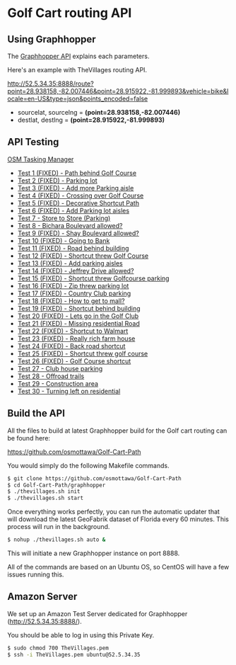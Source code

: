 Golf Cart routing API
=====================

Using Graphhopper
-----------------

The [Graphhopper API](https://github.com/graphhopper/directions-api/blob/master/docs-routing.md) explains each parameters.

Here's an example with TheVillages routing API.

http://52.5.34.35:8888/route?point=28.938158,-82.007446&point=28.915922,-81.999893&vehicle=bike&locale=en-US&type=json&points_encoded=false

- sourcelat, sourcelng = **(point=28.938158,-82.007446)**
- destlat, destlng = **(point=28.915922,-81.999893)**

API Testing
-----------

[OSM Tasking Manager](http://tasks.osmcanada.ca/project/12)

- [Test 1 (FIXED) - Path behind Golf Course](http://52.5.34.35:8888/?point=28.939026%2C-81.964225&point=28.936848%2C-81.958013&vehicle=bike&locale=en-US&layer=Esri%20Aerial)
- [Test 2 (FIXED) - Parking lot](http://52.5.34.35:8888/?point=28.935562%2C-81.971344&point=28.934763%2C-81.971709&vehicle=bike&locale=en-US&layer=Esri%20Aerial)
- [Test 3 (FIXED) - Add more Parking aisle](http://52.5.34.35:8888/?point=28.843283%2C-82.021512&point=28.845397%2C-82.023861&vehicle=bike&locale=en-US&layer=Esri%20Aerial)
- [Test 4 (FIXED) - Crossing over Golf Course](http://52.5.34.35:8888/?point=28.938885%2C-81.957643&point=28.93751%2C-81.958131&vehicle=bike&locale=en-US&layer=Esri%20Aerial)
- [Test 5 (FIXED) - Decorative Shortcut Path](http://52.5.34.35:8888/?point=28.939176%2C-81.952541&point=28.93989%2C-81.951646&vehicle=bike&locale=en-US&layer=Esri%20Aerial)
- [Test 6 (FIXED) - Add Parking lot aisles](http://52.5.34.35:8888/?point=28.936524%2C-81.94435&point=28.937407%2C-81.943454&vehicle=bike&locale=en-US&layer=Esri%20Aerial)
- [Test 7 - Store to Store (Parking)](http://52.5.34.35:8888/?point=28.939702%2C-81.945246&point=28.938561%2C-81.943932&vehicle=bike&locale=en-US&layer=Esri%20Aerial)
- [Test 8 - Bichara Boulevard allowed?](http://52.5.34.35:8888/?point=28.938975%2C-81.945176&point=28.936763%2C-81.942354&vehicle=bike&locale=en-US&layer=Esri%20Aerial)
- [Test 9 (FIXED) - Shay Boulevard allowed?](http://52.5.34.35:8888/?point=28.937979%2C-81.939796&point=28.93859%2C-81.939774&vehicle=bike&locale=en-US&layer=Esri%20Aerial)
- [Test 10 (FIXED) - Going to Bank](http://52.5.34.35:8888/?point=28.937162%2C-81.940295&point=28.937895%2C-81.939849&vehicle=bike&locale=en-US&layer=Esri%20Aerial)
- [Test 11 (FIXED) - Road behind building](http://52.5.34.35:8888/?point=28.937914%2C-81.941764&point=28.938651%2C-81.942827&vehicle=bike&locale=en-US&layer=Esri%20Aerial)
- [Test 12 (FIXED) - Shortcut threw Golf Course](http://52.5.34.35:8888/?point=28.931125%2C-81.917726&point=28.931266%2C-81.922147&vehicle=bike&locale=en-US&layer=Esri%20Aerial)
- [Test 13 (FIXED) - Add parking aisles](http://52.5.34.35:8888/?point=28.937022%2C-81.935778&point=28.937172%2C-81.933728&vehicle=bike&locale=en-US&layer=Esri%20Aerial)
- [Test 14 (FIXED) - Jeffrey Drive allowed?](http://52.5.34.35:8888/?point=28.937857%2C-81.933374&point=28.938463%2C-81.933342&vehicle=bike&locale=en-US&layer=Esri%20Aerial)
- [Test 15 (FIXED) - Shortcut threw Golfcourse parking](http://52.5.34.35:8888/?point=28.945209%2C-81.939447&point=28.946124%2C-81.940702&vehicle=bike&locale=en-US&layer=Esri%20Aerial)
- [Test 16 (FIXED) - Zip threw parking lot](http://52.5.34.35:8888/?point=28.953513%2C-81.941716&point=28.954104%2C-81.941389&vehicle=bike&locale=en-US&layer=Esri%20Aerial)
- [Test 17 (FIXED) - Country Club parking](http://52.5.34.35:8888/?point=28.950964%2C-81.946437&point=28.95149%2C-81.946657&vehicle=bike&locale=en-US&layer=Esri%20Aerial)
- [Test 18 (FIXED) - How to get to mall?](http://52.5.34.35:8888/?point=28.950654%2C-81.954736&point=28.951452%2C-81.957386&vehicle=bike&locale=en-US&layer=Esri%20Aerial)
- [Test 19 (FIXED) - Shortcut behind building](http://52.5.34.35:8888/?point=28.94811%2C-81.949591&point=28.948232%2C-81.951082&vehicle=bike&locale=en-US&layer=Esri%20Aerial)
- [Test 20 (FIXED) - Lets go in the Golf Club](http://52.5.34.35:8888/?point=28.96543%2C-81.960513&point=28.966735%2C-81.96113&vehicle=bike&locale=en-US&layer=Esri%20Aerial)
- [Test 21 (FIXED) - Missing residential Road](http://52.5.34.35:8888/?point=28.960995%2C-81.960792&point=28.960638%2C-81.962122&vehicle=bike&locale=en-US&layer=Esri%20Aerial)
- [Test 22 (FIXED) - Shortcut to Walmart](http://52.5.34.35:8888/?point=28.961248%2C-81.964654&point=28.962238%2C-81.962943&vehicle=bike&locale=en-US&layer=Esri%20Aerial)
- [Test 23 (FIXED) - Really rich farm house](http://52.5.34.35:8888/?point=28.956559%2C-81.957107&point=28.959394%2C-81.953239&vehicle=bike&locale=en-US&layer=Esri%20Aerial)
- [Test 24 (FIXED) - Back road shortcut](http://52.5.34.35:8888/?point=28.973845%2C-81.96091&point=28.973986%2C-81.962396&vehicle=bike&locale=en-US&layer=Esri%20Aerial)
- [Test 25 (FIXED) - Shortcut threw golf course](http://52.5.34.35:8888/?point=28.969349%2C-81.955422&point=28.968889%2C-81.953706&vehicle=bike&locale=en-US&layer=Esri%20Aerial)
- [Test 26 (FIXED) - Golf Course shortcut](http://52.5.34.35:8888/?point=28.944988%2C-81.963834&point=28.946425%2C-81.965169&vehicle=bike&locale=en-US&layer=Esri%20Aerial)
- [Test 27 - Club house parking](http://52.5.34.35:8888/?point=28.960258%2C-81.982679&point=28.959267%2C-81.982893&vehicle=bike&locale=en-US&layer=Esri%20Aerial)
- [Test 28 - Offroad trails](http://52.5.34.35:8888/?point=28.95532%2C-81.987276&point=28.963825%2C-81.995559&vehicle=bike&locale=en-US&layer=Esri%20Aerial)
- [Test 29 - Construction area](http://52.5.34.35:8888/?point=28.971325%2C-81.96761&point=28.974112%2C-81.968082&vehicle=bike&locale=en-US&layer=Esri%20Aerial)
- [Test 30 - Turning left on residential](http://52.5.34.35:8888/?point=28.964989%2C-81.987426&point=28.964219%2C-81.987614&vehicle=bike&locale=en-US&layer=Esri%20Aerial)


Build the API
-------------

All the files to build at latest Graphhopper build for the Golf cart routing can be found here:

https://github.com/osmottawa/Golf-Cart-Path

You would simply do the following Makefile commands.

```bash
$ git clone https://github.com/osmottawa/Golf-Cart-Path
$ cd Golf-Cart-Path/graphhopper
$ ./thevillages.sh init
$ ./thevillages.sh start
```

Once everything works perfectly, you can run the automatic updater that will download the latest GeoFabrik dataset of Florida every 60 minutes. This process will run in the background.

```bash
$ nohup ./thevillages.sh auto &
```

This will initiate a new Graphhopper instance on port 8888.

All of the commands are based on an Ubuntu OS, so CentOS will have a few issues running this.

Amazon Server
-------------

We set up an Amazon Test Server dedicated for Graphhopper (http://52.5.34.35:8888/).

You should be able to log in using this Private Key.

```bash
$ sudo chmod 700 TheVillages.pem
$ ssh -i TheVillages.pem ubuntu@52.5.34.35
```

